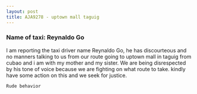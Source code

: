 ```yaml
---
layout: post
title: AJA9278 - uptown mall taguig
---
```


### Name of taxi: Reynaldo Go

I am reporting the taxi driver name Reynaldo Go, he has discourteous and no manners talking to us from our route going to uptown mall in taguig from cubao and i am with my mother and my sister. We are being disrespected by his tone of voice because we are fighting on what route to take. kindly have some action on this and we seek for justice.

```Rude behavior```
